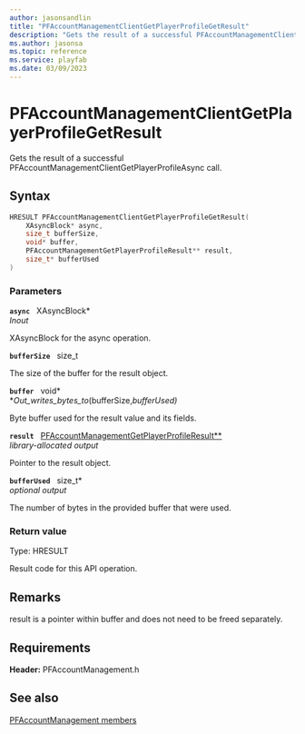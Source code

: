 ```yaml
---
author: jasonsandlin
title: "PFAccountManagementClientGetPlayerProfileGetResult"
description: "Gets the result of a successful PFAccountManagementClientGetPlayerProfileAsync call."
ms.author: jasonsa
ms.topic: reference
ms.service: playfab
ms.date: 03/09/2023
---
```


# PFAccountManagementClientGetPlayerProfileGetResult  

Gets the result of a successful PFAccountManagementClientGetPlayerProfileAsync call.  

## Syntax  
  
```cpp
HRESULT PFAccountManagementClientGetPlayerProfileGetResult(  
    XAsyncBlock* async,  
    size_t bufferSize,  
    void* buffer,  
    PFAccountManagementGetPlayerProfileResult** result,  
    size_t* bufferUsed  
)  
```  
  
### Parameters  
  
**`async`** &nbsp; XAsyncBlock*  
*_Inout_*  
  
XAsyncBlock for the async operation.  
  
**`bufferSize`** &nbsp; size_t  
  
The size of the buffer for the result object.  
  
**`buffer`** &nbsp; void*  
*_Out_writes_bytes_to_(bufferSize,*bufferUsed)*  
  
Byte buffer used for the result value and its fields.  
  
**`result`** &nbsp; [PFAccountManagementGetPlayerProfileResult**](../../pfaccountmanagementtypes/structs/pfaccountmanagementgetplayerprofileresult.md)  
*library-allocated output*  
  
Pointer to the result object.  
  
**`bufferUsed`** &nbsp; size_t*  
*optional output*  
  
The number of bytes in the provided buffer that were used.  
  
  
### Return value
Type: HRESULT
  
Result code for this API operation.
  
## Remarks  
  
result is a pointer within buffer and does not need to be freed separately.
  
## Requirements  
  
**Header:** PFAccountManagement.h
  
## See also  
[PFAccountManagement members](../pfaccountmanagement_members.md)  

  
  
